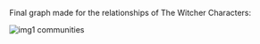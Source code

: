 Final graph made for the relationships of The Witcher Characters:

![img1 communities](https://user-images.githubusercontent.com/78040711/215663127-e3ab48b5-56ae-48e0-a3d8-6e41195f6ac9.png)
